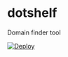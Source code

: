 # dotshelf
Domain finder tool

[![Deploy](https://www.herokucdn.com/deploy/button.png)](https://heroku.com/deploy?template=https://github.com/workaxe/dotshelf)